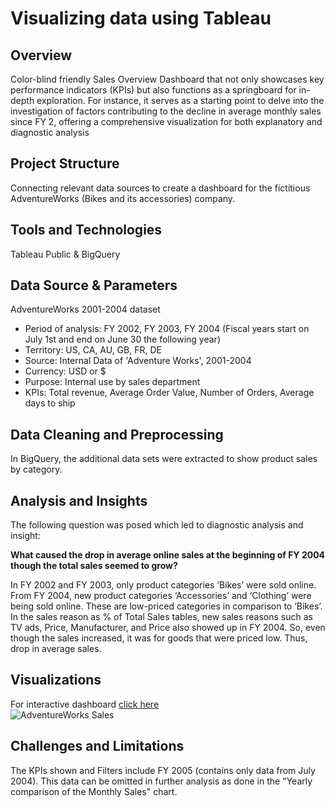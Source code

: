 # Visualizing data using Tableau

## Overview
Color-blind friendly Sales Overview Dashboard that not only showcases key performance indicators (KPIs) but also functions as a springboard for in-depth exploration. For instance, it serves as a starting point to delve into the investigation of factors contributing to the decline in average monthly sales since FY 2, offering a comprehensive visualization for both explanatory and diagnostic analysis

## Project Structure
Connecting relevant data sources to create a dashboard for the fictitious AdventureWorks (Bikes and its accessories) company.

## Tools and Technologies
Tableau Public & BigQuery

## Data Source & Parameters 
AdventureWorks 2001-2004 dataset
* Period of analysis: FY 2002, FY 2003, FY 2004 (Fiscal years start on July 1st and end on June 30 the following year)
* Territory: US, CA, AU, GB, FR, DE
* Source: Internal Data of 'Adventure Works', 2001-2004
* Currency: USD or $
* Purpose: Internal use by sales department
* KPIs: Total revenue, Average Order Value, Number of Orders, Average days to ship

## Data Cleaning and Preprocessing
In BigQuery, the additional data sets were extracted to show product sales by category.

## Analysis and Insights
The following question was posed which led to diagnostic analysis and insight:

**What caused the drop in average online sales at the beginning of FY 2004 though the total sales seemed to grow?**

In FY 2002 and FY 2003, only  product categories ‘Bikes’ were sold online. From FY 2004, new product categories  ‘Accessories’ and ‘Clothing’ were being sold online. These are low-priced categories in comparison to ‘Bikes’. In the sales reason as % of Total Sales tables, new sales reasons such as TV ads, Price, Manufacturer, and Price also showed up in FY 2004. So, even though the sales increased, it was for goods that were priced low. Thus, drop in average sales. 

## Visualizations
For interactive dashboard [click here](https://public.tableau.com/shared/T463DC9N8?:display_count=n&:origin=viz_share_link)
<br>
![AdventureWorks Sales](https://github.com/ammu993/Visualizing-data-using-tableau/assets/74145869/0e728692-a98a-4737-ae77-16fefcf7d392)

## Challenges and Limitations
The KPIs shown and Filters include FY 2005 (contains only data from July 2004). This data can be omitted in further analysis as done in the "Yearly comparison of the Monthly Sales" chart.
